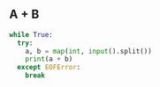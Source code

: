 ## A + B

```python
while True:
  try:
    a, b = map(int, input().split())
    print(a + b)
  except EOFError:
    break
```

